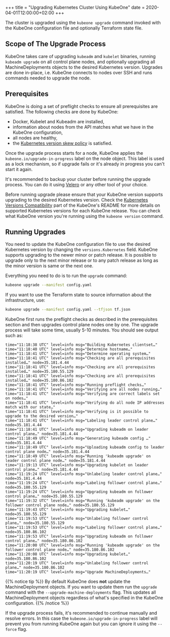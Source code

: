 +++
title = "Upgrading Kubernetes Cluster Using KubeOne"
date = 2020-04-01T12:00:00+02:00
+++

The cluster is upgraded using the `kubeone upgrade` command invoked with the
KubeOne configuration file and optionally Terraform state file.

## Scope of The Upgrade Process

KubeOne takes care of upgrading `kubeadm` and `kubelet` binaries, running
`kubeadm upgrade` on all control plane nodes, and optionally upgrading all
MachineDeployments objects to the desired Kubernetes version. Upgrades are done
in-place, i.e. KubeOne connects to nodes over SSH and runs commands needed to
upgrade the node.

## Prerequisites

KubeOne is doing a set of preflight checks to ensure all prerequisites are
satisfied. The following checks are done by KubeOne:

* Docker, Kubelet and Kubeadm are installed,
* information about nodes from the API matches what we have in the KubeOne
configuration,
* all nodes are healthy,
* the [Kubernetes version skew policy][k8s-skew] is satisfied.

Once the upgrade process starts for a node, KubeOne applies the
`kubeone.io/upgrade-in-progress` label on the node object. This label is used
as a lock mechanism, so if upgrade fails or it's already in progress you can't
start it again.

It's recommended to backup your cluster before running the upgrade process.
You can do it using [Velero][velero] or any other tool of your choice.

Before running upgrade please ensure that your KubeOne version supports
upgrading to the desired Kubernetes version. Check the
[Kubernetes Versions Compatibility][k8s-versions] part of the KubeOne's README
for more details on supported Kubernetes versions for each KubeOne release.
You can check what KubeOne version you're running using the
`kubeone version` command.

## Running Upgrades

You need to update the KubeOne configuration file to use the desired Kubernetes
version by changing the `versions.Kubernetes` field. KubeOne supports upgrading
to the newer minor or patch release. It is possible to upgrade only to the next
minor release or to any patch release as long as the minor version is same or
the next one.

Everything you need to do is to run the `upgrade` command:

```bash
kubeone upgrade --manifest config.yaml
```

If you want to use the Terraform state to source information about the
infrastructure, use:

```bash
kubeone upgrade --manifest config.yaml --tfjson tf.json
```

KubeOne first runs the preflight checks as described in the prerequisites
section and then upgrades control plane nodes one by one. The upgrade process
will take some time, usually 5-10 minutes. You should see output such as:

```
time="11:18:38 UTC" level=info msg="Building Kubernetes clientset…"
time="11:18:40 UTC" level=info msg="Determine hostname…"
time="11:18:41 UTC" level=info msg="Determine operating system…"
time="11:18:41 UTC" level=info msg="Checking are all prerequisites installed…" node=35.181.4.44
time="11:18:41 UTC" level=info msg="Checking are all prerequisites installed…" node=35.180.55.129
time="11:18:41 UTC" level=info msg="Checking are all prerequisites installed…" node=35.180.86.102
time="11:18:41 UTC" level=info msg="Running preflight checks…"
time="11:18:41 UTC" level=info msg="Verifying are all nodes running…"
time="11:18:41 UTC" level=info msg="Verifying are correct labels set on nodes…"
time="11:18:41 UTC" level=info msg="Verifying do all node IP addresses match with our state…"
time="11:18:41 UTC" level=info msg="Verifying is it possible to upgrade to the desired version…"
time="11:18:41 UTC" level=info msg="Labeling leader control plane…" node=35.181.4.44
time="11:18:41 UTC" level=info msg="Upgrading kubeadm on leader control plane…" node=35.181.4.44
time="11:18:49 UTC" level=info msg="Generating kubeadm config …" node=35.181.4.44
time="11:18:49 UTC" level=info msg="Uploading kubeadm config to leader control plane node…" node=35.181.4.44
time="11:18:49 UTC" level=info msg="Running 'kubeadm upgrade' on leader control plane node…" node=35.181.4.44
time="11:19:13 UTC" level=info msg="Upgrading kubelet on leader control plane…" node=35.181.4.44
time="11:19:24 UTC" level=info msg="Unlabeling leader control plane…" node=35.181.4.44
time="11:19:24 UTC" level=info msg="Labeling follower control plane…" node=35.180.55.129
time="11:19:24 UTC" level=info msg="Upgrading kubeadm on follower control plane…" node=35.180.55.129
time="11:19:32 UTC" level=info msg="Running 'kubeadm upgrade' on the follower control plane node…" node=35.180.55.129
time="11:19:43 UTC" level=info msg="Upgrading kubelet…" node=35.180.55.129
time="11:19:53 UTC" level=info msg="Unlabeling follower control plane…" node=35.180.55.129
time="11:19:53 UTC" level=info msg="Labeling follower control plane…" node=35.180.86.102
time="11:19:53 UTC" level=info msg="Upgrading kubeadm on follower control plane…" node=35.180.86.102
time="11:20:00 UTC" level=info msg="Running 'kubeadm upgrade' on the follower control plane node…" node=35.180.86.102
time="11:20:08 UTC" level=info msg="Upgrading kubelet…" node=35.180.86.102
time="11:20:19 UTC" level=info msg="Unlabeling follower control plane…" node=35.180.86.102
time="11:20:19 UTC" level=info msg="Upgrade MachineDeployments…"
```

{{% notice tip %}}
By default KubeOne does **not** update the MachineDeployment objects. If you
want to update them run the `upgrade` command with the
`--upgrade-machine-deployments` flag. This updates all MachineDeployment
objects regardless of what's specified in the KubeOne configuration.
{{% /notice %}}

If the upgrade process fails, it's recommended to continue manually and resolve
errors. In this case the `kubeone.io/upgrade-in-progress` label will prevent
you from running KubeOne again but you can ignore it using the `--force` flag.

[k8s-skew]: https://kubernetes.io/docs/setup/version-skew-policy/
[velero]: https://github.com/vmware-tanzu/velero
[k8s-versions]: https://github.com/kubermatic/kubeone#kubernetes-versions-compatibility